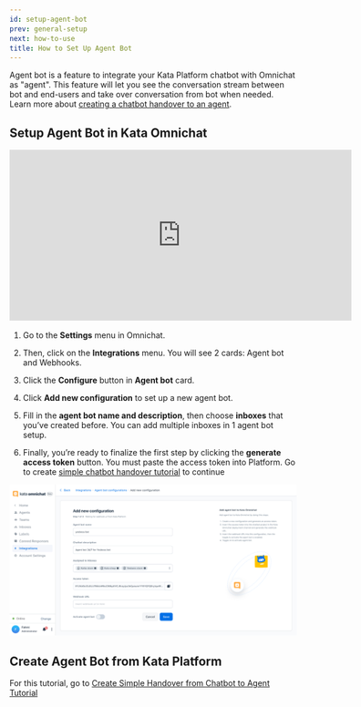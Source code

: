 ```yaml
---
id: setup-agent-bot
prev: general-setup
next: how-to-use
title: How to Set Up Agent Bot
---
```


Agent bot is a feature to integrate your Kata Platform chatbot with Omnichat as "agent". This feature will let you see the conversation stream between bot and end-users and take over conversation from bot when needed. Learn more about [creating a chatbot handover to an agent](/tutorial/create-igdm-bot-handover-from-chatbot-to-agent).

## Setup Agent Bot in Kata Omnichat

<iframe width="600" height="300" src="https://www.youtube.com/embed/n4FbWd1dHF0" title="YouTube video player" frameborder="0" allow="accelerometer; autoplay; clipboard-write; encrypted-media; gyroscope; picture-in-picture" allowfullscreen></iframe>

1. Go to the **Settings** menu in Omnichat.

2. Then, click on the **Integrations** menu. You will see 2 cards: Agent bot and Webhooks.

3. Click the **Configure** button in **Agent bot** card.

4. Click **Add new configuration** to set up a new agent bot.

5. Fill in the **agent bot name and description**, then choose **inboxes** that you’ve created before. You can add multiple inboxes in 1 agent bot setup.

6. Finally, you’re ready to finalize the first step by clicking the **generate access token** button. You must paste the access token into Platform. Go to create [simple chatbot handover tutorial](/tutorial/create-simple-bot-handover-from-chatbot-to-agent) to continue

![image alt text](./images/image_3.png)

## Create Agent Bot from Kata Platform

For this tutorial, go to [Create Simple Handover from Chatbot to Agent Tutorial](/tutorial/create-simple-bot-handover-from-chatbot-to-agent)

